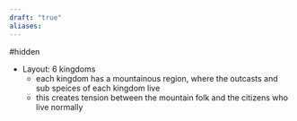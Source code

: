 ```yaml
---
draft: "true"
aliases:
---
```

#hidden 
- Layout: 6 kingdoms
	- each kingdom has a mountainous region, where the outcasts and sub speices of each kingdom live
	- this creates tension between the mountain folk and the citizens who live normally